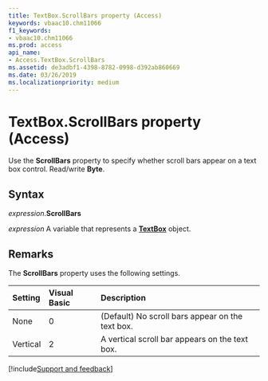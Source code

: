 ```yaml
---
title: TextBox.ScrollBars property (Access)
keywords: vbaac10.chm11066
f1_keywords:
- vbaac10.chm11066
ms.prod: access
api_name:
- Access.TextBox.ScrollBars
ms.assetid: de3adbf1-4398-8782-0998-d392ab860669
ms.date: 03/26/2019
ms.localizationpriority: medium
---
```



# TextBox.ScrollBars property (Access)

Use the **ScrollBars** property to specify whether scroll bars appear on a text box control. Read/write **Byte**.


## Syntax

_expression_.**ScrollBars**

_expression_ A variable that represents a **[TextBox](Access.TextBox.md)** object.


## Remarks

The **ScrollBars** property uses the following settings.

|Setting|Visual Basic|Description|
|:-----|:-----|:-----|
| None|0|(Default) No scroll bars appear on the text box.|
| Vertical|2|A vertical scroll bar appears on the text box.|



[!include[Support and feedback](~/includes/feedback-boilerplate.md)]